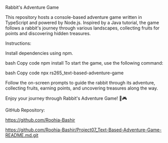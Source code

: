 Rabbit's Adventure Game

This repository hosts a console-based adventure game written in TypeScript and powered by Node.js. Inspired by a Java tutorial, the game follows a rabbit's journey through various landscapes, collecting fruits for points and discovering hidden treasures.

Instructions:

Install dependencies using npm.

bash
Copy code
npm install
To start the game, use the following command:

bash
Copy code
npx rs265_text-based-adventure-game

Follow the on-screen prompts to guide the rabbit through its adventure, collecting fruits, earning points, and uncovering treasures along the way.

Enjoy your journey through Rabbit's Adventure Game! 🐇🎮

GitHub Repository:

https://github.com/Roohia-Bashir

https://github.com/Roohia-Bashir/Project07_Text-Based-Adventure-Game-README.md.git
